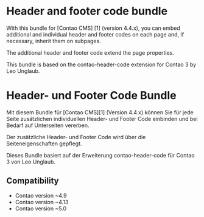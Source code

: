 Header and footer code bundle
==============================

With this bundle for [Contao CMS] [1] (version 4.4.x), you can embed additional and individual header and footer codes on each page and, if necessary, inherit them on subpages.

The additional header and footer code extend the page properties.

This bundle is based on the contao-header-code extension for Contao 3 by Leo Unglaub.


Header- und Footer Code Bundle
==============================

Mit diesem Bundle für [Contao CMS][1] (Version 4.4.x) können Sie für jede Seite zusätzlichen individuellen Header- und Footer Code einbinden und bei Bedarf auf Unterseiten vererben.

Der zusätzliche Header- und Footer Code wird über die Seiteneigenschaften gepflegt.

Dieses Bundle basiert auf der Erweiterung contao-header-code für Contao 3 von Leo Unglaub.



Compatibility
-------------

- Contao version ~4.9
- Contao version ~4.13
- Contao version ~5.0

